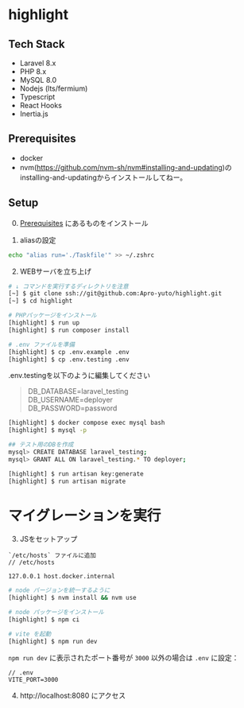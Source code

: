 # highlight

## Tech Stack
- Laravel 8.x
- PHP 8.x
- MySQL 8.0
- Nodejs (lts/fermium)
- Typescript
- React Hooks
- Inertia.js

## Prerequisites

- docker
- nvm(https://github.com/nvm-sh/nvm#installing-and-updating)のinstalling-and-updatingからインストールしてねー。

## Setup

0. [Prerequisites](#Prerequisites) にあるものをインストール

1. aliasの設定
```bash
echo "alias run='./Taskfile'" >> ~/.zshrc
```

2. WEBサーバを立ち上げ

```bash
# ↓ コマンドを実行するディレクトリを注意
[~] $ git clone ssh://git@github.com:Apro-yuto/highlight.git
[~] $ cd highlight

# PHPパッケージをインストール
[highlight] $ run up
[highlight] $ run composer install

# .env ファイルを準備
[highlight] $ cp .env.example .env
[highlight] $ cp .env.testing .env
```
.env.testingを以下のように編集してください

> DB_DATABASE=laravel_testing<br />
DB_USERNAME=deployer<br />
DB_PASSWORD=password

```bash
[highlight] $ docker compose exec mysql bash
[highlight] $ mysql -p

## テスト用のDBを作成
mysql> CREATE DATABASE laravel_testing;
mysql> GRANT ALL ON laravel_testing.* TO deployer;

[highlight] $ run artisan key:generate
[highlight] $ run artisan migrate
```

# マイグレーションを実行

3. JSをセットアップ
```
`/etc/hosts` ファイルに追加
// /etc/hosts

127.0.0.1 host.docker.internal
```

```zsh
# node バージョンを統一するように
[highlight] $ nvm install && nvm use

# node パッケージをインストール
[highlight] $ npm ci

# vite を起動
[highlight] $ npm run dev
```

`npm run dev` に表示されたポート番号が `3000` 以外の場合は `.env` に設定：
```
// .env
VITE_PORT=3000
```

4. http://localhost:8080 にアクセス
